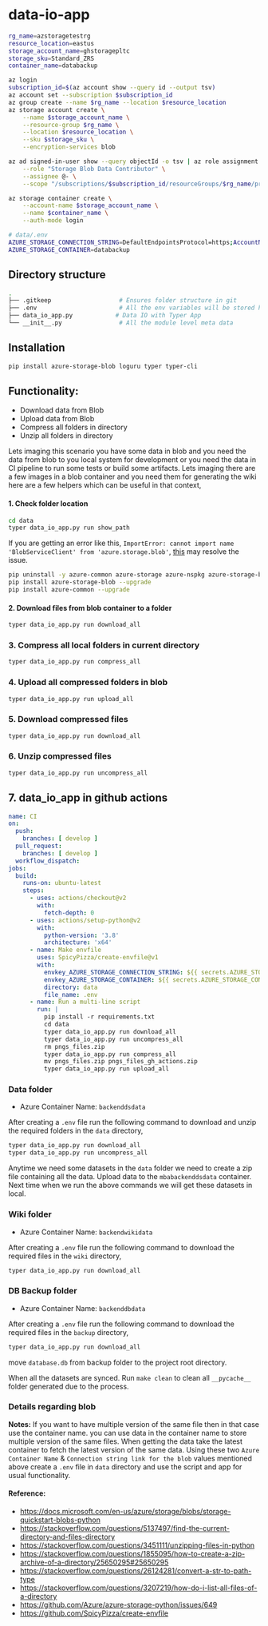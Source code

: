 # data-io-app

```bash
rg_name=azstoragetestrg
resource_location=eastus
storage_account_name=ghstoragepltc
storage_sku=Standard_ZRS
container_name=databackup
```

```bash
az login
subscription_id=$(az account show --query id --output tsv)
az account set --subscription $subscription_id
az group create --name $rg_name --location $resource_location
az storage account create \
    --name $storage_account_name \
    --resource-group $rg_name \
    --location $resource_location \
    --sku $storage_sku \
    --encryption-services blob

az ad signed-in-user show --query objectId -o tsv | az role assignment create \
    --role "Storage Blob Data Contributor" \
    --assignee @- \
    --scope "/subscriptions/$subscription_id/resourceGroups/$rg_name/providers/Microsoft.Storage/storageAccounts/$storage_account_name"

az storage container create \
    --account-name $storage_account_name \
    --name $container_name \
    --auth-mode login
```

```bash
# data/.env
AZURE_STORAGE_CONNECTION_STRING=DefaultEndpointsProtocol=https;AccountName=ghstoragepltc;AccountKey=745546c1-218e-4260-80d7-208267004092745546c1-218e-4260-80d7-208267004092==;EndpointSuffix=core.windows.net
AZURE_STORAGE_CONTAINER=databackup
```

## Directory structure

```bash
.
├── .gitkeep                   # Ensures folder structure in git
├── .env                       # All the env variables will be stored here.
├── data_io_app.py            # Data IO with Typer App
└── __init__.py                # All the module level meta data
```

## Installation

```bash
pip install azure-storage-blob loguru typer typer-cli
```
## Functionality:

* Download data from Blob
* Upload data from Blob
* Compress all folders in directory
* Unzip all folders in directory

Lets imaging this scenario you have some data in blob and you need the data from blob to you local system for development or you need the data in CI pipeline to run some tests or build some artifacts. Lets imaging there are a few images in a blob container and you need them for generating the wiki here are a few helpers which can be useful in that context,

#### 1. Check folder location

```bash
cd data
typer data_io_app.py run show_path
```

If you are getting an error like this, `ImportError: cannot import name 'BlobServiceClient' from 'azure.storage.blob'`, [this](https://github.com/Azure/azure-storage-python/issues/649) may resolve the issue.

```bash
pip uninstall -y azure-common azure-storage azure-nspkg azure-storage-blob
pip install azure-storage-blob --upgrade
pip install azure-common --upgrade
```

#### 2. Download files from blob container to a folder

```bash
typer data_io_app.py run download_all
```
### 3. Compress all local folders in current directory


```bash
typer data_io_app.py run compress_all
```

### 4. Upload all compressed folders in blob

```bash
typer data_io_app.py run upload_all
```

### 5. Download compressed files

```bash
typer data_io_app.py run download_all
```

### 6. Unzip compressed files

```bash
typer data_io_app.py run uncompress_all
```

## 7. data_io_app in github actions

```yml
name: CI
on:
  push:
    branches: [ develop ]
  pull_request:
    branches: [ develop ]
  workflow_dispatch:
jobs:
  build:
    runs-on: ubuntu-latest
    steps:
      - uses: actions/checkout@v2
        with:
          fetch-depth: 0
      - uses: actions/setup-python@v2
        with:
          python-version: '3.8'
          architecture: 'x64'
      - name: Make envfile
        uses: SpicyPizza/create-envfile@v1
        with:
          envkey_AZURE_STORAGE_CONNECTION_STRING: ${{ secrets.AZURE_STORAGE_CONNECTION_STRING }}
          envkey_AZURE_STORAGE_CONTAINER: ${{ secrets.AZURE_STORAGE_CONTAINER }}
          directory: data
          file_name: .env
      - name: Run a multi-line script
        run: |
          pip install -r requirements.txt
          cd data
          typer data_io_app.py run download_all
          typer data_io_app.py run uncompress_all
          rm pngs_files.zip
          typer data_io_app.py run compress_all
          mv pngs_files.zip pngs_files_gh_actions.zip
          typer data_io_app.py run upload_all
```


### Data folder

* Azure Container Name: `backenddsdata`

After creating a `.env` file run the following command to download and unzip the required folders in the `data` directory,


```bash
typer data_io_app.py run download_all
typer data_io_app.py run uncompress_all
```

Anytime we need some datasets in the `data` folder we need to create a zip file containing all the data. Upload data to the `mbabackenddsdata` container. Next time when we run the above commands we will get these datasets in local.

### Wiki folder

* Azure Container Name: `backendwikidata`

After creating a `.env` file run the following command to download the required files in the `wiki` directory,

```bash
typer data_io_app.py run download_all
```

### DB Backup folder

* Azure Container Name: `backenddbdata`

After creating a `.env` file run the following command to download the required files in the `backup` directory,

```bash
typer data_io_app.py run download_all
```
move `database.db` from backup folder to the project root directory.

When all the datasets are synced. Run `make clean` to clean all `__pycache__` folder generated due to the process.

### Details regarding blob

__Notes:__ If you want to have multiple version of the same file then in that case use the container name. you can use data in the container name to store multiple version of the same files. When getting the data take the latest container to fetch the latest version of the same data. Using these two  `Azure Container Name` & `Connection string link for the blob`  values mentioned above create a `.env` file in `data` directory and use the script and app for usual functionality.

#### Reference:

* https://docs.microsoft.com/en-us/azure/storage/blobs/storage-quickstart-blobs-python
* https://stackoverflow.com/questions/5137497/find-the-current-directory-and-files-directory
* https://stackoverflow.com/questions/3451111/unzipping-files-in-python
* https://stackoverflow.com/questions/1855095/how-to-create-a-zip-archive-of-a-directory/25650295#25650295
* https://stackoverflow.com/questions/26124281/convert-a-str-to-path-type
* https://stackoverflow.com/questions/3207219/how-do-i-list-all-files-of-a-directory
* https://github.com/Azure/azure-storage-python/issues/649
* https://github.com/SpicyPizza/create-envfile